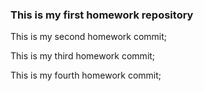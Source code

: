 ### This is my first homework repository

This is my second homework commit;

This is my third homework commit;

This is my fourth homework commit;

